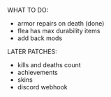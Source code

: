 WHAT TO DO:

- armor repairs on death (done)
- flea has max durability items
- add back mods


LATER PATCHES:
- kills and deaths count
- achievements
- skins
- discord webhook